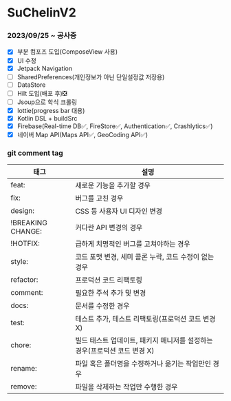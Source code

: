 # SuChelinV2

### 2023/09/25 ~ 공사중

* [x] 부분 컴포즈 도입(ComposeView 사용)
* [x] UI 수정
* [x] Jetpack Navigation
* [ ] SharedPreferences(개인정보가 아닌 단일설정값 저장용)
* [ ] DataStore
* [ ] Hilt 도입(배포 후)❎
* [ ] Jsoup으로 학식 크롤링
* [x] lottie(progress bar 대용)
* [x] Kotlin DSL + buildSrc
* [x] Firebase(Real-time DB✅, FireStore✅, Authentication✅, Crashlytics✅)
* [x] 네이버 Map API(Maps API✅, GeoCoding API✅)

### git comment tag

| 태그                | 설명                                          |
| ----------------- | ------------------------------------------- |
| feat:             | 새로운 기능을 추가할 경우                              |
| fix:              | 버그를 고친 경우                                   |
| design:           | CSS 등 사용자 UI 디자인 변경                         |
| !BREAKING CHANGE: | 커다란 API 변경의 경우                              |
| !HOTFIX:          | 급하게 치명적인 버그를 고쳐야하는 경우                       |
| style:            | 코드 포맷 변경, 세미 콜론 누락, 코드 수정이 없는 경우            |
| refactor:         | 프로덕션 코드 리팩토링                                |
| comment:          | 필요한 주석 추가 및 변경                              |
| docs:             | 문서를 수정한 경우                                  |
| test:             | 테스트 추가, 테스트 리팩토링(프로덕션 코드 변경 X)              |
| chore:            | 빌드 태스트 업데이트, 패키지 매니저를 설정하는 경우(프로덕션 코드 변경 X) |
| rename:           | 파일 혹은 폴더명을 수정하거나 옮기는 작업만인 경우                |
| remove:           | 파일을 삭제하는 작업만 수행한 경우                         |
